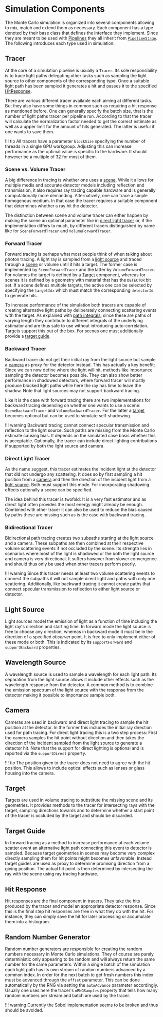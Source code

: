 # Simulation Components

The Monte Carlo simulation is organized into several components allowing to
mix, match and extend them as necessary. Each component has a type denoted by
their base class that defines the interface they implement. Since they are
meant to be used with [Pipelines](pipeline.md) they all inherit from
[`PipelineStage`](pipeline.md#pipeline-stage). The following introduces each
type used in simulation.

## Tracer

At the core of a simulation pipeline is usually a `Tracer`. Its sole
responsibility is to trace light paths delegating other tasks such as
sampling the light source to other components of the corresponding type.
Once a suitable light path has been sampled it generates a hit and passes it to
the specified [HitResponse](components.md#hit-response).

There are various different tracer available each aiming at different tasks.
But they also have some things in common such as requiring a hit response as
mentioned before. One can generally specify the batch size, that is the number
of light paths tracer per pipeline run. According to that the tracer will
calculate the normalization factor needed to get the correct estimate as well
as a upper limit for the amount of hits generated. The latter is useful if one
wants to save them.

!!! tip
    All tracers have a parameter `blockSize` specifying the number of threads
    in a single GPU workgroup. Adjusting this can increase performance as the
    optimal value is specific to the hardware. It should however be a
    multiple of 32 for most of them.

### Scene vs. Volume Tracer

A big difference in tracing is whether one uses a [scene](../scene.md). While
it allows for multiple media and accurate detector models including reflection
and transmission, it also requires ray tracing capable hardware and is generally
computationally more demanding. Alternatively, one can trace a simple homogenous
medium. In that case the tracer requires a suitable component that determines
whether a ray hit the detector.

The distinction between scene and volume tracer can either happen by making the
scene an optional parameter like in [direct light tracer](components.md#direct-light-tracer)
or, if the implementation differs to much, by different tracers distinguished by
name like for `SceneForwardTracer` and `VolumeForwardTracer`.

### Forward Tracer

Forward tracing is perhaps what most people think of when talking about photon
tracing. A light ray is sampled from a [light source](components.md#light-source)
and traced through a [scene](../scene.md) or volume until it hits a target.
The former case is implemented by `SceneForwardTracer` and the latter by
`VolumeForwardTracer`. For volumes the target is defined by a
[Target](components.md#target) component, whereas for scenes it is defined by a
geometry with material that has the `DETECTOR` bit set. If a scene defines
multiple targets, the active one can be selected by specifying the `targetIdx`
which must match the corresponding `detectorId` to generate hits.

To increase performance of the simulation both tracers are capable of creating
alternative light paths by deliberately connecting scattering events with the
target. As explained with [path integrals](../model.md#path-integrals), since
these are paths of varying length they contribute to different integrals of
the underlying estimator and are thus safe to use without introducing
auto-correlation. Targets support this out of the box. For scenes one must
additionally provide a [target guide](components.md#target-guide).

### Backward Tracer

Backward tracer do not get their initial ray from the light source but sample a
[camera](components.md#camera) as proxy for the detector instead. This has
actually a key benefit: Since we can now define where the light will hit,
methods like importance sampling the detector becomes possible. They can also
show better performance in shadowed detectors, where forward tracer will mostly
produce blocked light paths while here the ray has time to leave the shadow.
Note that light sources may not support backward tracing.

Like it is the case with forward tracing there are two implementations for
backward tracing depending on whether one wants to use a scene:
`SceneBackwardTracer` and `VolumeBackwardTracer`. For the latter a
[target](components.md#target) becomes optional but can be used to simulate
self-shadowing.

!!! warning
    Backward tracing cannot connect specular transmission and reflection to the
    light source. Such paths are missing from the Monte Carlo estimate causing
    bias. It depends on the simulated case basis whether this is acceptable.
    Optionally, the tracer can include direct lighting contributions if
    supported by both the light source and camera.

### Direct Light Tracer

As the name suggest, this tracer estimates the incident light at the detector
that did not undergo any scattering. It does so by first sampling a hit position
from a [camera](components.md#camera) and then the direction of the incident
light from a [light source](components.md#light-source). Both must support this
mode. For incorporating shadowing effects optionally a scene can be specified.

The idea behind this tracer is twofold: It is a very fast estimator and as
direct light often provides the most energy might already be enough. Combined
with other tracer it can also be used to reduce the bias caused by paths these
are missing such as is the case with backward tracing.

### Bidirectional Tracer

Bidirectional path tracing creates two subpaths starting at the light source and
a camera. These subpaths are then combined at their respective volume scattering
events if not occluded by the scene. Its strength lies in scenarios where most
of the light is shadowed or the both the light source and camera is very
directional. It suffers however from slower convergence and should thus only be
used when other tracers perform poorly.

!!! warning
    Since this tracer needs at least two volume scattering events to connect
    the subpaths it will not sample direct light and paths with only one
    scattering. Additionally, like backward tracing it cannot create paths
    that connect specular transmission to reflection to either light source or
    detector.

## Light Source

Light sources model the emission of light as a function of time including the
light ray's direction and starting time. In forward mode the light source is
free to choose any direction, whereas in backward mode it must be in the
direction of a specified _observer_ point. It is free to only implement either
of these mode or both. This is indicated by its `supportForward` and
`supportBackward` properties.

## Wavelength Source

A wavelength source is used to sample a wavelength for each light path. Its
separation from the light source allows it include other effects such as the
wavelength response from the detector. A common method is to combine the
emission spectrum of the light source with the response from the detector
making it possible to importance sample both.

## Camera

Cameras are used in backward and direct light tracing to sample the hit position
at the detector. In the former this includes the initial ray direction used for
path tracing. For direct light tracing this is a two step process: First the
camera samples the hit point without direction and then takes the direction of
the incident sampled from the light source to generate a detector hit. Note that
the support for direct lighting is optional and is reported via the
`supportDirect` property.

!!! tip
    The position given to the tracer does not need to agree with the hit
    position. This allows to include optical effects such as lenses or glass
    housing into the camera.

## Target

Targets are used in volume tracing to substitute the missing scene and its
geometries. It provides methods to the tracer for intersecting rays with the
target, sampling directions towards and to determine whether a start point of
the tracer is occluded by the target and should be discarded.

## Target Guide

In forward tracing as a method to increase performance at each volume scatter
event an alternative light path connecting this event to detector is sampled.
Because target geometries in scenes may become very complex directly sampling
them for hit points might becomes unfavorable. Instead target guides are used
as proxy to determine promising direction from a giving position. The actual
hit point is then determined by intersecting the ray with the scene using
ray tracing hardware.

## Hit Response

Hit responses are the final component in tracers. They take the hits produced by
the tracer and model an appropriate detector response. Since this is the final
step hit responses are free in what they do with the hit. For instance, they can
simply save the hit for later processing or accumulate them into a histogram.

## Random Number Generator

Random number generators are responsible for creating the random numbers
necessary in Monte Carlo simulations. They of course are purely deterministic
only appearing to be random and will always return the same number for the same
parameters. Within a single batch of the simulation each light path has its own
stream of random numbers advanced by a common index. In order for the next batch
to get fresh numbers this index must be advanced through the `offset` parameter.
This can be done automatically by the RNG via setting the `autoAdvance`
parameter accordingly. Usually one uses here the tracer's `nRNGSamples` property
that tells how many random numbers per stream and batch are used by the tracer.

!!! warning
    Currently the Sobol implementation seems to be broken and thus should be
    avoided.
